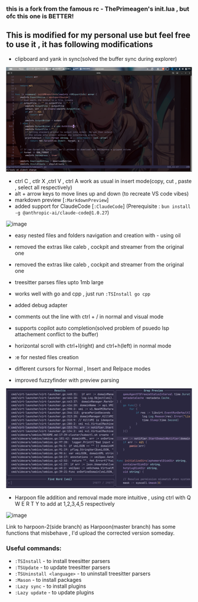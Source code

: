 ### this is a fork from the famous rc - ThePrimeagen's init.lua , but ofc this one is BETTER!

## This is modified for my personal use but feel free to use it , it has following modifications
- clipboard and yank in sync(solved the buffer sync during explorer)

![alt text](<Screenshot from 2025-02-11 05-21-16.png>)

- ctrl C , ctlr X ,ctrl V , ctrl A work as usual in insert mode(copy, cut , paste , select all respectively)
- alt + arrow keys to move lines up and down (to recreate VS code vibes)
- markdown preview [`:MarkdownPreview`]
- added support for ClaudeCode [`:ClaudeCode`] (Prerequisite : `bun install -g @anthropic-ai/claude-code@1.0.27`)

![image](https://github.com/user-attachments/assets/882efa83-b759-47a4-a473-71d37759dd8d)


- easy nested files and folders navigation and creation with - using oil
- removed the extras like caleb , cockpit and streamer from the original one
- removed the extras like caleb , cockpit and streamer from the original one
- treesitter parses files upto 1mb large
- works well with go and cpp , just run
            ``````:TSInstall go cpp``````
- added debug adapter
- comments out the line with ctrl + / in normal and visual mode
- supports copilot auto completion(solved problem of psuedo lsp attachement conflict to the buffer)
- horizontal scroll with ctrl+l(right) and ctrl+h(left) in normal mode
- :e for nested files creation
- different cursors for Normal , Insert and Relpace modes


- improved fuzzyfinder with preview parsing

![alt text](<Screenshot from 2025-02-09 02-00-48.png>)




- Harpoon file addition and removal made more intuitive , using ctrl with Q W E R T Y to add at 1,2,3,4,5 respectively

![image](https://github.com/user-attachments/assets/c0069969-7fda-4c87-a307-0499771e7ce2)




Link to harpoon-2(side branch) as Harpoon(master branch) has some functions that misbehave , I'd upload the corrected version someday.

### Useful commands:
- `:TSInstall` <language> - to install treesitter parsers
- `:TSUpdate` - to update treesitter parsers
- `:TSUninstall <language>` - to uninstall treesitter parsers
- `:Mason` - to install packages
- `:Lazy sync` - to install plugins
- `:Lazy update` - to update plugins




